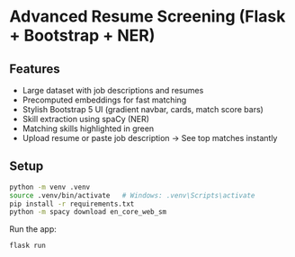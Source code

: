 
# Advanced Resume Screening (Flask + Bootstrap + NER)

## Features
- Large dataset with job descriptions and resumes
- Precomputed embeddings for fast matching
- Stylish Bootstrap 5 UI (gradient navbar, cards, match score bars)
- Skill extraction using spaCy (NER)
- Matching skills highlighted in green
- Upload resume or paste job description → See top matches instantly

## Setup
```bash
python -m venv .venv
source .venv/bin/activate   # Windows: .venv\Scripts\activate
pip install -r requirements.txt
python -m spacy download en_core_web_sm
```
Run the app:
```bash
flask run
```
